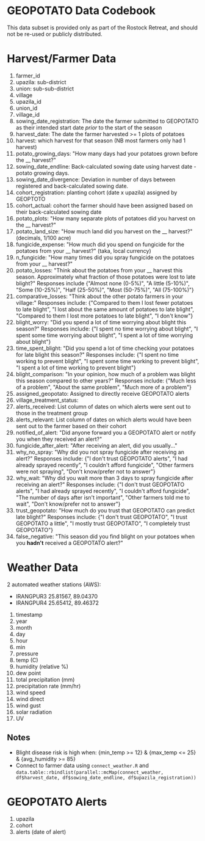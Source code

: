 # GEOPOTATO Data Codebook

This data subset is provided only as part of the Rostock Retreat, and should not be re-used or publicly distributed.

# Harvest/Farmer Data

1. farmer_id
1. upazila: sub-district
1. union: sub-sub-district
1. village
1. upazila_id
1. union_id
1. village_id
1. sowing_date_registration: The date the farmer submitted to GEOPOTATO as their intended start date _prior_ to the start of the season
1. harvest_date: The date the farmer harvested >= 1 plots of potatoes
1. harvest: which harvest for that season (NB most farmers only had 1 harvest)
1. potato_growing_days: "How many days had your potatoes grown before the __ harvest?"
1. sowing_date_endline: Back-calculated sowing date using harvest date - potato growing days.
1. sowing_date_divergence: Deviation in number of days between registered and back-calculated sowing date.
1. cohort_registration: planting cohort (date x upazila) assigned by GEOPTOTO
1. cohort_actual: cohort the farmer should have been assigned based on their back-calculated sowing date
1. potato_plots: "How many separate plots of potatoes did you harvest on the __ harvest?"
1. potato_land_size: "How much land did you harvest on the __ harvest?" (decimals, 1/100 acre)
1. fungicide_expense: "How much did you spend on fungicide for the potatoes from your __ harvest?" (taka, local currency)
1. n_fungicide: "How many times did you spray fungicide on the potatoes from your __ harvest?"
1. potato_losses: "Think about the potatoes from your __ harvest this season. Approximately what fraction of those potatoes were lost to late blight?" Responses include {"Almost none (0-5%)", "A little (5-10%)", "Some (10-25%)", "Half (25-50%)", "Most (50-75%)", "All (75-100%)"}
1. comparative_losses: "Think about the other potato farmers in your village:" Responses include: {"Compared to them I lost fewer potatoes to late blight",
"I lost about the same amount of potatoes to late blight", "Compared to them I lost more potatoes to late blight", "I don't know"}
1. blight_worry: "Did you spend a lot of time worrying about blight this season?" Responses include: {"I spent no time worrying about blight", "I spent some time worrying about blight", "I spent a lot of time worrying about blight"}
1. 	time_spent_blight: "Did you spend a lot of time checking your potatoes for late blight this season?" Responses include: {"I spent no time working to prevent blight", "I spent some time working to prevent blight", "I spent a lot of time working to prevent blight"}
1. blight_comparison: "In your opinion, how much of a problem was blight this season compared to other years?" Responses include: {"Much less of a problem", "About the same problem", "Much more of a problem"}
1. assigned_geopotato: Assigned to directly receive GEOPOTATO alerts
1. village_treatment_status: 
1. alerts_received: List column of dates on which alerts were sent out to those in the treatment group
1. alerts_relevant: List column of dates on which alerts would have been sent out to the farmer based on their cohort
1. notified_of_alert: "Did anyone forward you a GEOPOTATO alert or notify you when they received an alert?"
1. fungicide_after_alert: "After receiving an alert, did you usually..."
1. why_no_spray: "Why did you not spray fungicide after receiving an alert?" Responses include: {"I don't trust GEOPOTATO alerts", "I had already sprayed recently", "I couldn't afford fungicide", "Other farmers were not spraying", "Don't know/prefer not to answer"}
1. why_wait: "Why did you wait more than 3 days to spray fungicide after receiving an alert?" Responses include: {"I don't trust GEOPOTATO alerts", "I had already sprayed recently", "I couldn't afford fungicide", "The number of days after isn't important", "Other farmers told me to wait", "Don't know/prefer not to answer"}
1. trust_geopotato: "How much do you trust that GEOPOTATO can predict late blight?" Responses include: {"I don't trust GEOPOTATO", "I trust GEOPOTATO a little", "I mostly trust GEOPOTATO", "I completely trust GEOPOTATO"}
1. false_negative: "This season did you find blight on your potatoes when you **hadn't** received a GEOPOTATO alert?"

# Weather Data

2 automated weather stations (AWS):
-   IRANGPUR3	25.81567, 89.04370
-	IRANGPUR4	25.65412, 89.46372
				
1. timestamp
2. year
3. month
4. day
5. hour
6. min
7. pressure
8. temp (C)
9. humidity (relative %)
10. dew point
11. total precipitation (mm)
12. precipitation rate (mm/hr)
13. wind speed
14. wind direct
15. wind gust
16. solar radiation
17. UV

## Notes
- Blight disease risk is high when: {min_temp >= 12} & {max_temp <= 25} & {avg_humidity >= 85}
- Connect to farmer data using `connect_weather.R` and `data.table::rbindlist(parallel::mcMap(connect_weather, df$harvest_date, df$sowing_date_endline, df$upazila_registration))`

# GEOPOTATO Alerts

1. upazila
2. cohort
3. alerts (date of alert)
